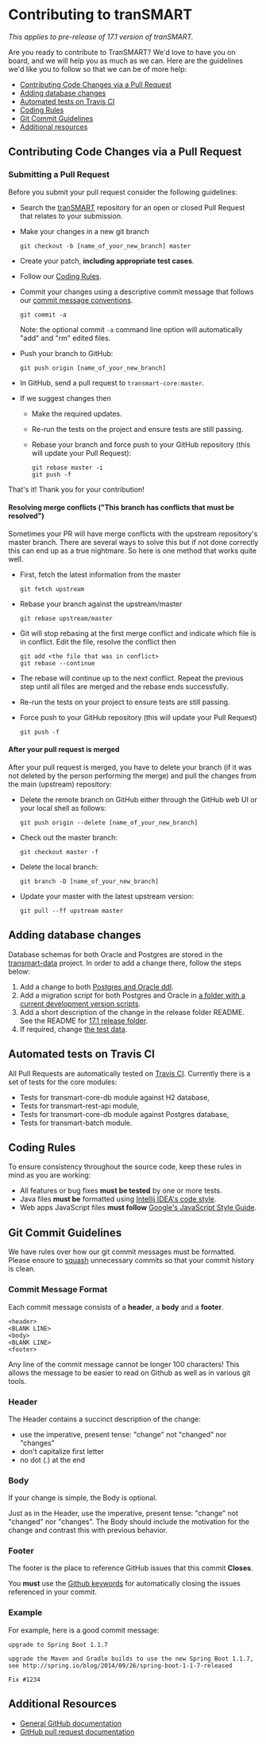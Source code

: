 # Contributing to tranSMART

*This applies to pre-release of 17.1 version of tranSMART.*

Are you ready to contribute to TranSMART? We'd love to have you on board, and we will help you as much as we can. Here are the guidelines we'd like you to follow so that we can be of more help:

 - [Contributing Code Changes via a Pull Request](#pull-request)
 - [Adding database changes](#db-changes)
 - [Automated tests on Travis CI](#test-travis)
 - [Coding Rules](#rules)
 - [Git Commit Guidelines](#commit)
 - [Additional resources](#additional-resources)

## <a name="pull-request"></a> Contributing Code Changes via a Pull Request

### Submitting a Pull Request
Before you submit your pull request consider the following guidelines:

* Search the [tranSMART](https://github.com/thehyve/transmart-core/pulls) repository for an open or closed Pull Request
  that relates to your submission.
* Make your changes in a new git branch

     ```shell
     git checkout -b [name_of_your_new_branch] master
     ```

* Create your patch, **including appropriate test cases**.
* Follow our [Coding Rules](#rules).

* Commit your changes using a descriptive commit message that follows our [commit message conventions](#commit-message-format).

     ```shell
     git commit -a
     ```

  Note: the optional commit `-a` command line option will automatically "add" and "rm" edited files.

* Push your branch to GitHub:

    ```shell
    git push origin [name_of_your_new_branch]
    ```

* In GitHub, send a pull request to `transmart-core:master`.
* If we suggest changes then
  * Make the required updates.
  * Re-run the tests on the project and ensure tests are still passing.
  * Rebase your branch and force push to your GitHub repository (this will update your Pull Request):

    ```shell
    git rebase master -i
    git push -f
    ```

That's it! Thank you for your contribution!

#### Resolving merge conflicts ("This branch has conflicts that must be resolved")

Sometimes your PR will have merge conflicts with the upstream repository's master branch. There are several ways to solve this but if not done correctly this can end up as a true nightmare. So here is one method that works quite well.

* First, fetch the latest information from the master

    ```shell
    git fetch upstream
    ```

* Rebase your branch against the upstream/master

    ```shell
    git rebase upstream/master
    ```

* Git will stop rebasing at the first merge conflict and indicate which file is in conflict. Edit the file, resolve the conflict then

    ```shell
    git add <the file that was in conflict>
    git rebase --continue
    ```

* The rebase will continue up to the next conflict. Repeat the previous step until all files are merged and the rebase ends successfully.
* Re-run the tests on your project to ensure tests are still passing.
* Force push to your GitHub repository (this will update your Pull Request)

    ```shell
    git push -f
    ```

#### After your pull request is merged

After your pull request is merged, you have to delete your branch (if it was not deleted by the person performing the merge) and pull the changes from the main (upstream) repository:

* Delete the remote branch on GitHub either through the GitHub web UI or your local shell as follows:

    ```shell
    git push origin --delete [name_of_your_new_branch]
    ```

* Check out the master branch:

    ```shell
    git checkout master -f
    ```

* Delete the local branch:

    ```shell
    git branch -D [name_of_your_new_branch]
    ```

* Update your master with the latest upstream version:

    ```shell
    git pull --ff upstream master
    ```

## <a name="db-changes"></a> Adding database changes

Database schemas for both Oracle and Postgres are stored in the [transmart-data](transmart-data/ddl/) project. In order to add a change there, follow the steps below:

1. Add a change to both [Postgres and Oracle ddl](transmart-data/ddl/).
2. Add a migration script for both Postgres and Oracle in [a folder with a current development version scripts](transmart-data/updatedb/dev/).
3. Add a short description of the change in the release folder README. See the README for [17.1 release folder](transmart-data/updatedb/release-17.1/).
4. If required, change [the test data](transmart-data/test_data/).

## <a name="test-travis"></a> Automated tests on Travis CI
All Pull Requests are automatically tested on [Travis CI](https://travis-ci.org/thehyve/transmart-core). Currently there is a set of tests for the core modules:
* Tests for transmart-core-db module against H2 database, 
* Tests for transmart-rest-api module, 
* Tests for transmart-core-db module against Postgres database,
* Tests for transmart-batch module.

## <a name="rules"></a> Coding Rules
To ensure consistency throughout the source code, keep these rules in mind as you are working:

* All features or bug fixes **must be tested** by one or more tests.
* Java files **must be** formatted using [Intellij IDEA's code style](http://confluence.jetbrains.com/display/IntelliJIDEA/Code+Style+and+Formatting).
* Web apps JavaScript files **must follow** [Google's JavaScript Style Guide](https://google-styleguide.googlecode.com/svn/trunk/javascriptguide.xml).

## <a name="commit"></a> Git Commit Guidelines

We have rules over how our git commit messages must be formatted. Please ensure to [squash](https://help.github.com/articles/about-git-rebase/#commands-available-while-rebasing) unnecessary commits so that your commit history is clean.

### <a name="commit-message-format"></a> Commit Message Format
Each commit message consists of a **header**, a **body** and a **footer**.

```
<header>
<BLANK LINE>
<body>
<BLANK LINE>
<footer>
```

Any line of the commit message cannot be longer 100 characters! This allows the message to be easier
to read on Github as well as in various git tools.

### Header
The Header contains a succinct description of the change:

* use the imperative, present tense: "change" not "changed" nor "changes"
* don't capitalize first letter
* no dot (.) at the end

### Body
If your change is simple, the Body is optional.

Just as in the Header, use the imperative, present tense: "change" not "changed" nor "changes".
The Body should include the motivation for the change and contrast this with previous behavior.

### Footer
The footer is the place to reference GitHub issues that this commit **Closes**.

You **must** use the [Github keywords](https://help.github.com/articles/closing-issues-via-commit-messages) for
automatically closing the issues referenced in your commit.

### Example
For example, here is a good commit message:

```
upgrade to Spring Boot 1.1.7

upgrade the Maven and Gradle builds to use the new Spring Boot 1.1.7,
see http://spring.io/blog/2014/09/26/spring-boot-1-1-7-released

Fix #1234
```
## <a name="additional-resources"></a>Additional Resources
* [General GitHub documentation](http://help.github.com/)
* [GitHub pull request documentation](http://help.github.com/send-pull-requests/)
